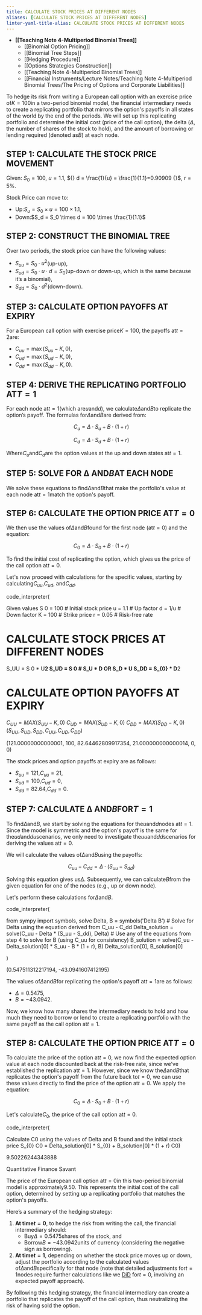 ```yaml
---
title: CALCULATE STOCK PRICES AT DIFFERENT NODES
aliases: [CALCULATE STOCK PRICES AT DIFFERENT NODES]
linter-yaml-title-alias: CALCULATE STOCK PRICES AT DIFFERENT NODES
---
```


- **[[Teaching Note 4-Multiperiod Binomial Trees]]**
	- [[Binomial Option Pricing]]
	- [[Binomial Tree Steps]]
	- [[Hedging Procedure]]
	- [[Options Strategies Construction]]
	- [[Teaching Note 4-Multiperiod Binomial Trees]]
	- [[Financial Instruments/Lecture Notes/Teaching Note 4-Multiperiod Binomial Trees/The Pricing of Options and Corporate Liabilities]]

To hedge its risk from writing a European call option with an exercise price of$K = 100$in a two-period binomial model, the financial intermediary needs to create a replicating portfolio that mirrors the option's payoffs in all states of the world by the end of the periods. We will set up this replicating portfolio and determine the initial cost (price of the call option), the delta ($\Delta$, the number of shares of the stock to hold), and the amount of borrowing or lending required (denoted as$B$) at each node.

## STEP 1: CALCULATE THE STOCK PRICE MOVEMENT

Given:
$S_0 = 100$,
$u = 1.1$,
${} d = \frac{1}{u} = \frac{1}{1.1}=0.90909 {}$,
${} r = 5\%$.

Stock Price can move to:

- Up:$S_u = S_0 \times u = 100 \times 1.1$,
- Down:$S_d = S_0 \times d = 100 \times \frac{1}{1.1}$

## STEP 2: CONSTRUCT THE BINOMIAL TREE

Over two periods, the stock price can have the following values:

- $S_{uu} = S_0 \cdot u^2$(up-up),
- $S_{ud} = S_0 \cdot u \cdot d = S_0$(up-down or down-up, which is the same because it’s a binomial),
- $S_{dd} = S_0 \cdot d^2$(down-down).

## STEP 3: CALCULATE OPTION PAYOFFS AT EXPIRY

For a European call option with exercise price$K = 100$, the payoffs at$t=2$are:

- $C_{uu} = \max(S_{uu} - K, 0)$,
- $C_{ud} = \max(S_{ud} - K, 0)$,
- $C_{dd} = \max(S_{dd} - K, 0)$.

## STEP 4: DERIVE THE REPLICATING PORTFOLIO AT$T=1$

For each node at$t=1$(which are$u$and$d$), we calculate$\Delta$and$B$to replicate the option’s payoff. The formulas for$\Delta$and$B$are derived from:

$$C_u = \Delta \cdot S_u + B \cdot (1+r)$$

$$C_d = \Delta \cdot S_d + B \cdot (1+r)$$

Where$C_u$and$C_d$are the option values at the up and down states at$t=1$.

## STEP 5: SOLVE FOR Δ AND$B$AT EACH NODE

We solve these equations to find$\Delta$and$B$that make the portfolio's value at each node at$t=1$match the option's payoff.

## STEP 6: CALCULATE THE OPTION PRICE AT$T=0$

We then use the values of$\Delta$and$B$found for the first node (at$t=0$) and the equation:

$$C_0 = \Delta \cdot S_0 + B \cdot (1+r)$$

To find the initial cost of replicating the option, which gives us the price of the call option at$t=0$.

Let's now proceed with calculations for the specific values, starting by calculating$C_{uu}$,$C_{ud}$, and$C_{dd}$.

code_interpreter(

 Given values S 0 = 100 # Initial stock price u = 1.1 # Up factor d = 1/u # Down factor K = 100 # Strike price r = 0.05 # Risk-free rate

# CALCULATE STOCK PRICES AT DIFFERENT NODES

S_UU = S 0 * U**2 S_UD = S 0 #
S_U * D OR S_D * U S_DD = S_{0} * D**2

# CALCULATE OPTION PAYOFFS AT EXPIRY

$C_{UU} = MAX(S_{UU} - K, 0)$
$C_{UD} = MAX(S_{UD} - K, 0)$
$C_{DD} = MAX(S_{DD} - K, 0)$
$(S_{UU}, S_{UD}, S_{DD}, C_{UU}, C_{UD}, C_{DD})$

(121.00000000000001, 100, 82.64462809917354, 21.000000000000014, 0, 0)

The stock prices and option payoffs at expiry are as follows:

- $S_{uu} = 121$,$C_{uu} = 21$,
- $S_{ud} = 100$,$C_{ud} = 0$,
- $S_{dd} = 82.64$,$C_{dd} = 0$.

## STEP 7: CALCULATE Δ AND$B$FOR$T=1$

To find$\Delta$and$B$, we start by solving the equations for the$u$and$d$nodes at$t=1$. Since the model is symmetric and the option's payoff is the same for the$ud$and$du$scenarios, we only need to investigate the$uu$and$dd$scenarios for deriving the values at$t=0$.

We will calculate the values of$\Delta$and$B$using the payoffs:

$$C_{uu} - C_{dd} = \Delta \cdot (S_{uu} - S_{dd})$$

Solving this equation gives us$\Delta$. Subsequently, we can calculate$B$from the given equation for one of the nodes (e.g., up or down node).

Let's perform these calculations for$\Delta$and$B$.

code_interpreter(

from sympy import symbols, solve Delta, B = symbols('Delta B') # Solve for Delta using the equation derived from C_uu - C_dd Delta_solution = solve(C_uu - Delta * (S_uu - S_dd), Delta) # Use any of the equations from step 4 to solve for B (using C_uu for consistency) B_solution = solve(C_uu - Delta_solution[0] * S_uu - B * (1 + r), B) Delta_solution[0], B_solution[0]

)

(0.547511312217194, -43.0941607412195)

The values of$\Delta$and$B$for replicating the option's payoff at$t=1$are as follows:

- $\Delta = 0.5475$,
- $B = -43.0942$.

Now, we know how many shares the intermediary needs to hold and how much they need to borrow or lend to create a replicating portfolio with the same payoff as the call option at$t=1$.

## STEP 8: CALCULATE THE OPTION PRICE AT$T=0$

To calculate the price of the option at$t=0$, we now find the expected option value at each node discounted back at the risk-free rate, since we've established the replication at$t=1$. However, since we know the$\Delta$and$B$that replicates the option's payoff from the future back to$t=0$, we can use these values directly to find the price of the option at$t=0$. We apply the equation:

$$C_0 = \Delta \cdot S_0 + B \cdot (1 + r)$$

Let's calculate$C_0$, the price of the call option at$t=0$.

code_interpreter(

Calculate C0 using the values of Delta and B found and the initial stock price S_{0}
C0 = Delta_solution[0] * S_{0} + B_solution[0] * (1 + r) C0)

9.50226244343888

Quantitative Finance Savant

The price of the European call option at$t=0$in this two-period binomial model is approximately$9.50$. This represents the initial cost of the call option, determined by setting up a replicating portfolio that matches the option's payoffs.

Here’s a summary of the hedging strategy:

1. **At time$t=0$**, to hedge the risk from writing the call, the financial intermediary should:
	 - Buy$\Delta = 0.5475$shares of the stock, and
	 - Borrow$B = -43.0942$units of currency (considering the negative sign as borrowing).
2. **At time$t=1$**, depending on whether the stock price moves up or down, adjust the portfolio according to the calculated values of$\Delta$and$B$specifically for that node (note that detailed adjustments for$t=1$nodes require further calculations like we [DiD](Lecture%2013-%20Difference-In-Differences%20(Part%202%20Of%202).md) for$t=0$, involving an expected payoff approach).

By following this hedging strategy, the financial intermediary can create a portfolio that replicates the payoff of the call option, thus neutralizing the risk of having sold the option.